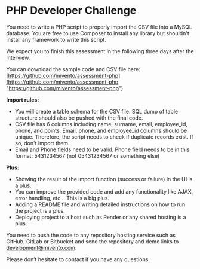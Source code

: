 # PHP Developer Challenge

You need to write a PHP script to properly import the CSV file into a MySQL database.
You are free to use Composer to install any library but shouldn't install any framework to write this script.

We expect you to finish this assessment in the following three days after the interview.

You can download the sample code and CSV file here:
[https://github.com/mivento/assessment-php](https://github.com/mivento/assessment-php "https://github.com/mivento/assessment-php")

**Import rules:**

- You will create a table schema for the CSV file. SQL dump of table structure should also be pushed with the final code.
- CSV file has 6 columns including name, surname, email, employee_id, phone, and points. Email, phone, and employee_id columns should be unique. Therefore, the script needs to check if duplicate records exist. If so, don't import them.
- Email and Phone fields need to be valid. Phone field needs to be in this format: 5431234567 (not 05431234567 or something else)

**Plus:**

- Showing the result of the import function (success or failure) in the UI is a plus.
- You can improve the provided code and add any functionality like AJAX, error handling, etc... This is a big plus.
- Adding a README file and writing detailed instructions on how to run the project is a plus.
- Deploying project to a host such as Render or any shared hosting is a plus.

You need to push the code to any repository hosting service such as GitHub, GitLab or Bitbucket and send the repository and demo links to [development@mivento.com](mailto:development@mivento.com "development@mivento.com").

Please don’t hesitate to contact if you have any questions.
